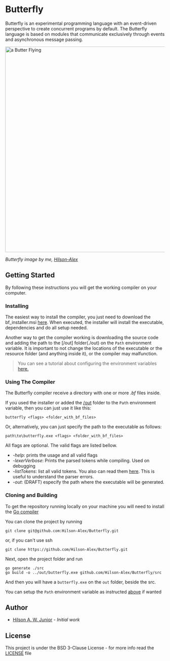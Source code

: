 # Butterfly

Butterfly is an experimental programming language with an event-driven perspective to create concurrent programs by 
default. The Butterfly language is based on modules that communicate exclusively through events and asynchronous message 
passing.

<a href="https://drive.google.com/uc?export=view&id=1vI3_UjFAzELrp2uUPGPjE3CK-NpqgJeN">
  <img src="https://drive.google.com/uc?export=view&id=1vI3_UjFAzELrp2uUPGPjE3CK-NpqgJeN" style="width: 650px; max-width: 100%; height: auto"  alt="a Butter Flying"/>
</a>

*Butterfly image by me, [Hilson-Alex]*

## Getting Started

By following these instructions you will get the working compiler on your computer. 

### Installing

The easiest way to install the compiler, you just need to download the bf_installer.msi [here](https://github.com/Hilson-Alex/Butterfly/releases/tag/0.2.0). 
When executed, the installer will install the executable, dependencies and do all setup needed.

Another way to get the compiler working is downloading the source code and adding the path to the [/out] folder(./out) on the `Path`
environment variable. It is important to not change the locations of the executable or the resource folder (and anything inside it),
or the compiler may malfunction.

> You can see a tutorial about configuring the environment variables [here.](https://www.c-sharpcorner.com/article/how-to-addedit-path-environment-variable-in-windows-11/)

### Using The Compiler

The Butterfly compiler receive a directory with one or more *.bf* files inside.

If you used the installer or added the [/out](./out) folder to the `Path` environment
variable, then you can just use it like this: 

```shell
butterfly <flags> <folder_with_bf_files>
```

Or, alternatively, you can just specify the path to the executable as follows:

```shell
path\to\butterfly.exe <flags> <folder_with_bf_files>
```

All flags are optional. The valid flags are listed bellow.

- *-help*: prints the usage and all valid flags
- *-lexerVerbose*: Prints the parsed tokens while compiling. Used on debugging
- *-listTokens*: list all valid tokens. You also can read them [here](./out/resources/doc/Tokens.md).
  This is useful to understand the parser errors.
- *-out*: (DRAFT) especify the path where the executable will be generated. 

### Cloning and Building

To get the repository running locally on your machine you will need to install the [Go compiler](https://go.dev/dl/)

You can clone the project by running

```shell
git clone git@github.com:Hilson-Alex/Butterfly.git
```

or, if you can't use ssh

```shell
git clone https://github.com/Hilson-Alex/Butterfly.git
```

Next, open the project folder and run

```shell
go generate ./src
go build -o ../out/butterfly.exe github.com/Hilson-Alex/Butterfly/src
```

And then you will have a `butterfly.exe` on the `out` folder, beside the src.

You can setup the `Path` environment variable as instructed [above](#installing) if wanted

## Author

- [Hilson A. W. Junior][Hilson-Alex] - *Initial work*

## License

This project is under the BSD 3-Clause License - for more info read the [LICENSE](LICENSE) file

[Hilson-Alex]: https://github.com/Hilson-Alex
